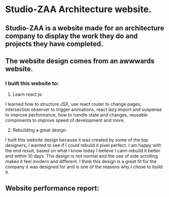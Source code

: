 # Studio-ZAA Architecture website.
## Studio-ZAA is a website made for an architecture company to display the work they do and projects they have completed.
## The website design comes from an awwwards website.

### I built this website to:

1. Learn react js:

I learned how to structure JSX, use react router to change pages, intersection observer to trigger animations, 
react lazy import and suspense to improve performance, how to handle state and changes, reusable components to
improve speed of development and more.


2. Rebuilding a great design:

I built this website design because it was created by some of the top designers, I wanted to see if I could
rebuild it pixel perfect. I am happy with the end result, based on what I know today I believe I cann rebuild 
it better and within 10 days. The design is not normal and the use of side scrolling makes it feel modern and
different. I think this design is a great fit for the company it was designed for and is one of the reasons 
why I chose to build it.

## Website performance report:
